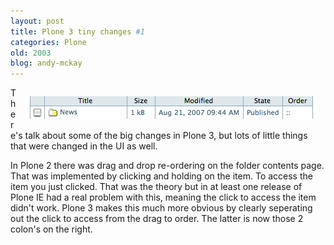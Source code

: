 ```yaml
---
layout: post
title: Plone 3 tiny changes #1
categories: Plone
old: 2003
blog: andy-mckay
---
```

<img src="/files/plone-3-order.png" style="padding: 1em; float:right" />
<p>There's talk about some of the big changes in Plone 3, but lots of little things that were changed in the UI as well.</p><p>In Plone 2 there was drag and drop re-ordering on the folder contents page. That was implemented by clicking and holding on the item. To access the item you just clicked. That was the theory but in at least one release of Plone IE had a real problem with this, meaning the click to access the item didn't work. Plone 3 makes this much more obvious by clearly seperating out the click to access from the drag to order. The latter is now those 2 colon's on the right.</p>